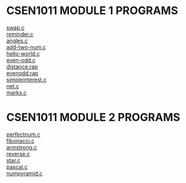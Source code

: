 # CSEN1011 MODULE 1 PROGRAMS


[swap.c](https://github.com/PranatiKotra/CSEN1011/blob/5658996a6389cc92515eb526bd84d09471220988/swap.c)<br/>
[reminder.c](https://github.com/PranatiKotra/CSEN1011/blob/5658996a6389cc92515eb526bd84d09471220988/reminder.c)<br/>
[angles.c](https://github.com/PranatiKotra/CSEN1011/blob/5658996a6389cc92515eb526bd84d09471220988/angles.c)<br/>
[add-two-num.c](https://github.com/PranatiKotra/CSEN1011/blob/5658996a6389cc92515eb526bd84d09471220988/add-two-num.c)<br/>
[hello-world.c](https://github.com/PranatiKotra/CSEN1011/blob/305d1f35a84c8b1632e26fd59eb27962d6adc1b1/hello-world.c)<br/>
[even-odd.c](https://github.com/PranatiKotra/CSEN1011/blob/4638212ccdb9bab51e4494b8d750f056578f2568/even-odd.c)<br/>
[distance.rap](https://github.com/PranatiKotra/CSEN1011/blob/7767299edd5dc1d80d7cd68ad823724542ef9f27/distance.rap)<br/>
[evenodd.rap](https://github.com/PranatiKotra/CSEN1011/blob/7767299edd5dc1d80d7cd68ad823724542ef9f27/evenodd.rap)<br/>
[simpleinterest.c](https://github.com/PranatiKotra/CSEN1011/blob/4c59365289209756ba8e1d7f730a7ce1d876e11d/simpleinterest.c)<br/>
[net.c](https://github.com/PranatiKotra/CSEN1011/blob/4c59365289209756ba8e1d7f730a7ce1d876e11d/netsal.c)<br/>
[marks.c](https://github.com/PranatiKotra/CSEN1011/blob/4c59365289209756ba8e1d7f730a7ce1d876e11d/marks.c)<br/>


# CSEN1011 MODULE 2 PROGRAMS


[perfectnum.c](https://github.com/PranatiKotra/CSEN1011/blob/a7e4a84e7ba910aabbd7df7d701d5578d434e25e/perfectnum.c)<br/>
[fibonacci.c](https://github.com/PranatiKotra/CSEN1011/blob/a7e4a84e7ba910aabbd7df7d701d5578d434e25e/fibonacci.c)<br/>
[armstrong.c](https://github.com/PranatiKotra/CSEN1011/blob/a7e4a84e7ba910aabbd7df7d701d5578d434e25e/armstrong.c)<br/>
[reverse.c](https://github.com/PranatiKotra/CSEN1011/blob/e22ef53bf08ff4a79e595c7183350f1835982a1c/reverse.c)<br/>
[star.c](https://github.com/PranatiKotra/CSEN1011/blob/9a50fa82f2e1360a3a58d266654433b88a01c038/star.c)<br/>
[pascal.c](https://github.com/PranatiKotra/CSEN1011/blob/4c59365289209756ba8e1d7f730a7ce1d876e11d/pascal.c)<br/>
[numpyramid.c](https://github.com/PranatiKotra/CSEN1011/blob/43e6f1da7076d4481acc6a8409d45197592b662e/numpyramid.c)<br/>
